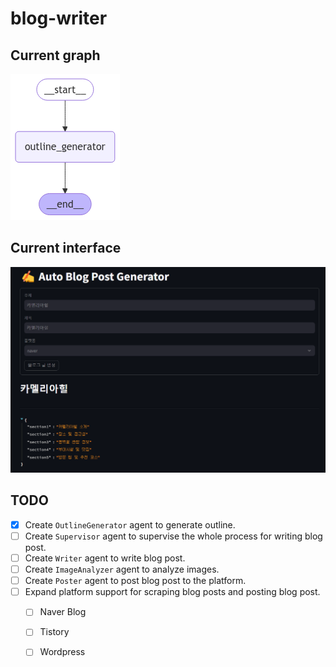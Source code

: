 # blog-writer

## Current graph

![graph](./images/graph.png)

## Current interface

![streamlit](./images/streamlit.png)

## TODO

- [x] Create `OutlineGenerator` agent to generate outline.
- [ ] Create `Supervisor` agent to supervise the whole process for writing blog post.
- [ ] Create `Writer` agent to write blog post.
- [ ] Create `ImageAnalyzer` agent to analyze images.
- [ ] Create `Poster` agent to post blog post to the platform.
- [ ] Expand platform support for scraping blog posts and posting blog post.
    - [ ] Naver Blog
    - [ ] Tistory
    - [ ] Wordpress
 